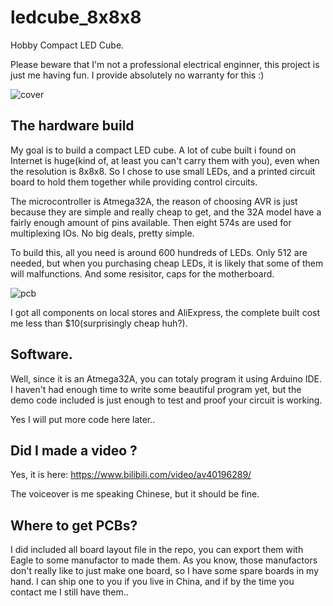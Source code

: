 # ledcube_8x8x8

Hobby Compact LED Cube.

Please beware that I'm not a professional electrical enginner, this project is just me having fun. I provide absolutely no warranty for this :)

![cover](https://raw.githubusercontent.com/trulyspinach/ledcube_8x8x8/master/img/cube.png)

## The hardware build

My goal is to build a compact LED cube. A lot of cube built i found on Internet is huge(kind of, at least you can't carry them with you), even when the resolution is 8x8x8. So I chose to use small LEDs, and a printed circuit board to hold them together while providing control circuits.

The microcontroller is Atmega32A, the reason of choosing AVR is just because they are simple and really cheap to get, and the 32A model have a fairly enough amount of pins available. Then eight 574s are used for multiplexing IOs. No big deals, pretty simple.

To build this, all you need is around 600 hundreds of LEDs. Only 512 are needed, but when you purchasing cheap LEDs, it is likely that some of them will malfunctions. And some resisitor, caps for the motherboard.

![pcb](https://raw.githubusercontent.com/trulyspinach/ledcube_8x8x8/master/img/pcb.png)

I got all components on local stores and AliExpress, the complete built cost me less than $10(surprisingly cheap huh?).

## Software.

Well, since it is an Atmega32A, you can totaly program it using Arduino IDE.
I haven't had enough time to write some beautiful program yet, but the demo code included is just enough to test and proof your circuit is working.

Yes I will put more code here later..

## Did I made a video ?

Yes, it is here: https://www.bilibili.com/video/av40196289/

The voiceover is me speaking Chinese, but it should be fine.

## Where to get PCBs?

I did included all board layout file in the repo, you can export them with Eagle to some manufactor to made them.
As you know, those manufactors don't really like to just make one board, so I have some spare boards in my hand. I can ship one to you if you live in China, and if by the time you contact me I still have them..

